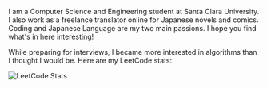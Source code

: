 I am a Computer Science and Engineering student at Santa Clara University.
I also work as a freelance translator online for Japanese novels and comics.
Coding and Japanese Language are my two main passions. 
I hope you find what's in here interesting!

While preparing for interviews, I became more interested in algorithms than I thought I would be. Here are my LeetCode stats:

![LeetCode Stats](https://leetcode.card.workers.dev/mugichoco?theme=default&font=baloo&extension=null)
